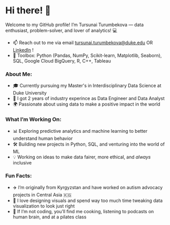 # Hi there! 👋

Welcome to my GitHub profile! I’m Tursunai Turumbekova — data enthusiast, problem-solver, and lover of analytics! 💻 

- 📫 Reach out to me via email tursunai.turumbekova@duke.edu OR [LinkedIn](https://www.linkedin.com/in/tursunait) !
- 🚀 Toolbox: Python (Pandas, NumPy, Scikit-learn, Matplotlib, Seaborn), SQL, Google Cloud BigQuery, R, C++, Tableau
  
### About Me:
- 🎓 Currently pursuing my Master's in Interdisciplinary Data Science at Duke University 
- 💼 I got 2 years of industry experince as Data Engineer and Data Analyst
- 🌍 Passionate about using data to make a positive impact in the world

### What I’m Working On:
- 📊 Exploring predictive analytics and machine learning to better understand human behavior
- 🛠️ Building new projects in Python, SQL, and venturing into the world of ML
- 💡 Working on ideas to make data fairer, more ethical, and *always* inclusive

### Fun Facts:
- ✈️ I’m originally from Kyrgyzstan and have worked on autism advocacy projects in Central Asia 🇰🇬
- 🎨 I love designing visuals and spend way too much time tweaking data visualization to look just right
- 🍿 If I’m not coding, you’ll find me cooking, listening to podcasts on human brain, and at a pilates class

